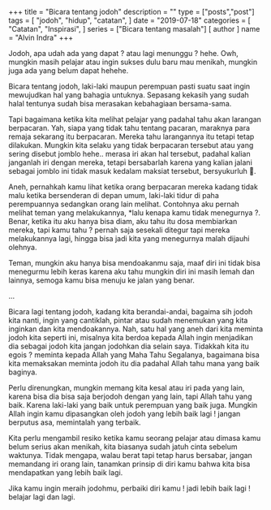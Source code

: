 +++
title = "Bicara tentang jodoh"
description = ""
type = ["posts","post"]
tags = [
    "jodoh",
    "hidup",
    "catatan",
]
date = "2019-07-18"
categories = [
    "Catatan",
    "Inspirasi",
]
series = ["Bicara tentang masalah"]
[ author ]
  name = "Alvin Indra"
+++

Jodoh, apa udah ada yang dapat ? atau lagi menunggu ? hehe. Owh, mungkin masih pelajar atau ingin sukses dulu baru mau menikah, mungkin juga ada yang belum dapat hehehe.

Bicara tentang jodoh, laki-laki maupun perempuan pasti suatu saat ingin mewujudkan hal yang bahagia untuknya. Sepasang kekasih yang sudah halal tentunya sudah bisa merasakan kebahagiaan bersama-sama.

Tapi bagaimana ketika kita melihat pelajar yang padahal tahu akan larangan berpacaran. Yah, siapa yang tidak tahu tentang pacaran, maraknya para remaja sekarang itu berpacaran. Mereka tahu larangannya itu tetapi tetap dilakukan. Mungkin kita selaku yang tidak berpacaran tersebut atau yang sering disebut jomblo hehe.. merasa iri akan hal tersebut, padahal kalian janganlah iri dengan mereka, tetapi bersabarlah karena yang kalian jalani sebagai jomblo ini tidak masuk kedalam maksiat tersebut, bersyukurluh .

Aneh, pernahkah kamu lihat ketika orang berpacaran mereka kadang tidak malu ketika bersenderan di depan umum, laki-laki tidur di paha perempuannya sedangkan orang lain melihat. Contohnya aku pernah melihat teman yang melakukannya, *lalu kenapa kamu tidak menegurnya ?. Benar, ketika itu aku hanya bisa diam, aku tahu itu dosa membiarkan mereka, tapi kamu tahu ? pernah saja sesekali ditegur tapi mereka melakukannya lagi, hingga bisa jadi kita yang menegurnya malah dijauhi olehnya.

Teman, mungkin aku hanya bisa mendoakanmu saja, maaf diri ini tidak bisa menegurmu lebih keras karena aku tahu mungkin diri ini masih lemah dan lainnya, semoga kamu bisa menuju ke jalan yang benar.

...

Bicara lagi tentang jodoh, kadang kita berandai-andai, bagaima sih jodoh kita nanti, ingin yang cantiklah, pintar atau sudah menemukan yang kita inginkan dan kita mendoakannya. Nah, satu hal yang aneh dari kita meminta jodoh kita seperti ini, misalnya kita berdoa kepada Allah ingin menjadikan dia sebagai jodoh kita jangan jodohkan dia selain saya. Tidakkah kita itu egois ? meminta kepada Allah yang Maha Tahu Segalanya, bagaimana bisa kita memaksakan meminta jodoh itu dia padahal Allah tahu mana yang baik baginya.

Perlu direnungkan, mungkin memang kita kesal atau iri pada yang lain, karena bisa dia bisa saja berjodoh dengan yang lain, tapi Allah tahu yang baik. Karena laki-laki yang baik untuk perempuan yang baik juga. Mungkin Allah ingin kamu dipasangkan oleh jodoh yang lebih baik lagi ! jangan berputus asa, memintalah yang terbaik.

Kita perlu mengambil resiko ketika kamu seorang pelajar atau dimasa kamu belum serius akan menikah, kita biasanya sudah jatuh cinta sebelum waktunya. Tidak mengapa, walau berat tapi tetap harus bersabar, jangan memandang iri orang lain, tanamkan prinsip di diri kamu bahwa kita bisa mendapatkan yang lebih baik lagi.

Jika kamu ingin meraih jodohmu, perbaiki diri kamu ! jadi lebih baik lagi ! belajar lagi dan lagi.
